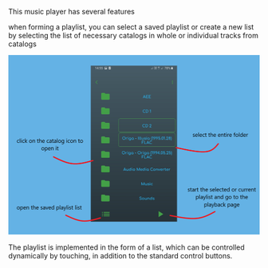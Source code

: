 This music player has several features

when forming a playlist, you can select a saved playlist or create a new list by selecting the list of necessary catalogs in whole or individual tracks from catalogs

<p align="left">
  <img src="https://github.com/comanch22/ValleyWindAwake/blob/main/file1.png" width="512" height="360">

</p>

The playlist is implemented in the form of a list, which can be controlled dynamically by touching, in addition to the standard control buttons.
